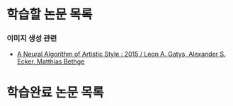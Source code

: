 # 학습할 논문 목록
### 이미지 생성 관련
- [A Neural Algorithm of Artistic Style : 2015 / Leon A. Gatys, Alexander S. Ecker, Matthias Bethge][j_link001]

# 학습완료 논문 목록
 
[j_link001]: <https://arxiv.org/pdf/1508.06576.pd>

